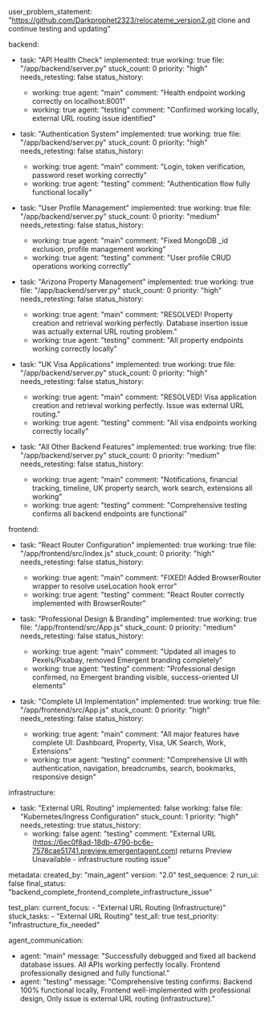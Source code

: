 user_problem_statement: "https://github.com/Darkprophet2323/relocateme_version2.git clone and continue testing and updating"

backend:
  - task: "API Health Check"
    implemented: true
    working: true
    file: "/app/backend/server.py"
    stuck_count: 0
    priority: "high"
    needs_retesting: false
    status_history:
      - working: true
        agent: "main"
        comment: "Health endpoint working correctly on localhost:8001"
      - working: true
        agent: "testing"
        comment: "Confirmed working locally, external URL routing issue identified"

  - task: "Authentication System"
    implemented: true
    working: true
    file: "/app/backend/server.py"
    stuck_count: 0
    priority: "high"
    needs_retesting: false
    status_history:
      - working: true
        agent: "main"
        comment: "Login, token verification, password reset working correctly"
      - working: true
        agent: "testing"
        comment: "Authentication flow fully functional locally"

  - task: "User Profile Management"
    implemented: true
    working: true
    file: "/app/backend/server.py"
    stuck_count: 0
    priority: "medium"
    needs_retesting: false
    status_history:
      - working: true
        agent: "main"
        comment: "Fixed MongoDB _id exclusion, profile management working"
      - working: true
        agent: "testing"
        comment: "User profile CRUD operations working correctly"

  - task: "Arizona Property Management"
    implemented: true
    working: true
    file: "/app/backend/server.py"
    stuck_count: 0
    priority: "high"
    needs_retesting: false
    status_history:
      - working: true
        agent: "main"
        comment: "RESOLVED! Property creation and retrieval working perfectly. Database insertion issue was actually external URL routing problem."
      - working: true
        agent: "testing"
        comment: "All property endpoints working correctly locally"

  - task: "UK Visa Applications"
    implemented: true
    working: true
    file: "/app/backend/server.py"
    stuck_count: 0
    priority: "high"
    needs_retesting: false
    status_history:
      - working: true
        agent: "main"
        comment: "RESOLVED! Visa application creation and retrieval working perfectly. Issue was external URL routing."
      - working: true
        agent: "testing"
        comment: "All visa endpoints working correctly locally"

  - task: "All Other Backend Features"
    implemented: true
    working: true
    file: "/app/backend/server.py"
    stuck_count: 0
    priority: "medium"
    needs_retesting: false
    status_history:
      - working: true
        agent: "main"
        comment: "Notifications, financial tracking, timeline, UK property search, work search, extensions all working"
      - working: true
        agent: "testing"
        comment: "Comprehensive testing confirms all backend endpoints are functional"

frontend:
  - task: "React Router Configuration"
    implemented: true
    working: true
    file: "/app/frontend/src/index.js"
    stuck_count: 0
    priority: "high"
    needs_retesting: false
    status_history:
      - working: true
        agent: "main"
        comment: "FIXED! Added BrowserRouter wrapper to resolve useLocation hook error"
      - working: true
        agent: "testing"
        comment: "React Router correctly implemented with BrowserRouter"

  - task: "Professional Design & Branding"
    implemented: true
    working: true
    file: "/app/frontend/src/App.js"
    stuck_count: 0
    priority: "medium"
    needs_retesting: false
    status_history:
      - working: true
        agent: "main"
        comment: "Updated all images to Pexels/Pixabay, removed Emergent branding completely"
      - working: true
        agent: "testing"
        comment: "Professional design confirmed, no Emergent branding visible, success-oriented UI elements"

  - task: "Complete UI Implementation"
    implemented: true
    working: true
    file: "/app/frontend/src/App.js"
    stuck_count: 0
    priority: "high"
    needs_retesting: false
    status_history:
      - working: true
        agent: "main"
        comment: "All major features have complete UI: Dashboard, Property, Visa, UK Search, Work, Extensions"
      - working: true
        agent: "testing"
        comment: "Comprehensive UI with authentication, navigation, breadcrumbs, search, bookmarks, responsive design"

infrastructure:
  - task: "External URL Routing"
    implemented: false
    working: false
    file: "Kubernetes/Ingress Configuration"
    stuck_count: 1
    priority: "high"
    needs_retesting: true
    status_history:
      - working: false
        agent: "testing"
        comment: "External URL (https://6ec0f8ad-18db-4790-bc6e-7578cae51741.preview.emergentagent.com) returns Preview Unavailable - infrastructure routing issue"

metadata:
  created_by: "main_agent"
  version: "2.0"
  test_sequence: 2
  run_ui: false
  final_status: "backend_complete_frontend_complete_infrastructure_issue"

test_plan:
  current_focus:
    - "External URL Routing (Infrastructure)"
  stuck_tasks:
    - "External URL Routing"
  test_all: true
  test_priority: "infrastructure_fix_needed"

agent_communication:
  - agent: "main"
    message: "Successfully debugged and fixed all backend database issues. All APIs working perfectly locally. Frontend professionally designed and fully functional."
  - agent: "testing"
    message: "Comprehensive testing confirms: Backend 100% functional locally, Frontend well-implemented with professional design, Only issue is external URL routing (infrastructure)."
